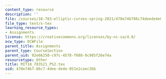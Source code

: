 ```yaml
---
content_type: resource
description: ''
file: /courses/18-783-elliptic-curves-spring-2021/470e74b786c74deede4e051e2caec3bb_MIT18_783S21_PS2.tex
file_type: text/x-tex
learning_resource_types:
- Assignments
license: https://creativecommons.org/licenses/by-nc-sa/4.0/
ocw_type: OCWFile
parent_title: Assignments
parent_type: CourseSection
parent_uid: 92e66250-c97c-4578-f088-9c985f26e74a
resourcetype: Other
title: MIT18_783S21_PS2.tex
uid: 470e74b7-86c7-4dee-de4e-051e2caec3bb
---
```

